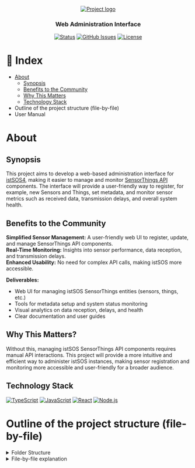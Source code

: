 <p align="center">
  <a href="" rel="noopener">
 <img width=auto height=auto src="https://istsos.org/assets/img/istsos_bars_white.png" alt="Project logo"></a>
</p>

<h3 align="center">Web Administration Interface</h3>

<div align="center">

[![Status](https://img.shields.io/badge/status-active-success.svg)]()
[![GitHub Issues](https://img.shields.io/github/issues/LucaBTE/istSOS4-gui
)](https://github.com/kylelobo/The-Documentation-Compendium/issues)
[![License](https://img.shields.io/badge/license-Apache_2.0-blue.svg)](/LICENSE)
</div>


# 📝 Index
- [About](#about)
    - [Synopsis](#synopsis)
    - [Benefits to the Community](#benefits-to-the-community)
    - [Why This Matters](#why-this-matters)
    - [Technology Stack](#technology-stack)
- Outline of the project structure (file-by-file)
- User Manual
# About
## Synopsis
This project aims to develop a web-based administration interface for [istSOS4](https://istsos.org/), making it easier to manage and monitor [SensorThings API](https://www.ogc.org/standards/sensorthings/) components. The interface will provide a user-friendly way to register, for example, new Sensors and Things, set metadata, and monitor sensor metrics such as received data, transmission delays, and overall system health.
## Benefits to the Community
<b>Simplified Sensor Management:</b> A user-friendly web UI to register, update, and manage SensorThings API components.\
<b>Real-Time Monitoring:</b> Insights into sensor performance, data reception, and transmission delays.\
<b>Enhanced Usability:</b> No need for complex API calls, making istSOS more accessible.

<b>Deliverables:</b>
- Web UI for managing istSOS SensorThings entities (sensors, things, etc.)
- Tools for metadata setup and system status monitoring
- Visual analytics on data reception, delays, and health
- Clear documentation and user guides

## Why This Matters?
Without this, managing istSOS SensorThings API components requires manual API interactions. This project will provide a more intuitive and efficient way to administer istSOS instances, making sensor registration and monitoring more accessible and user-friendly for a broader audience.

## Technology Stack
[![TypeScript](https://img.shields.io/badge/typescript-%23007ACC.svg?style=for-the-badge&logo=typescript&logoColor=white)](https://www.typescriptlang.org/docs/handbook/typescript-in-5-minutes.html)
[![JavaScript](https://img.shields.io/badge/JavaScript-F7DF1E?logo=javascript&logoColor=black&style=for-the-badge)](https://developer.mozilla.org/en-US/docs/Web/JavaScript)  [![React](https://img.shields.io/badge/React-20232A?logo=react&logoColor=61DAFB&style=for-the-badge)](https://reactjs.org/)  [![Node.js](https://img.shields.io/badge/Node.js-339933?logo=nodedotjs&logoColor=white&style=for-the-badge)](https://nodejs.org/)

# Outline of the project structure (file-by-file)

<details><summary>Folder Structure</summary>


```
istSOS4-gui
├─ ...
└─ ui
   ├─ app
   │  ├─ datastreams
   │  │  ├─ DatastreamCreator.tsx
   │  │  ├─ DatastreamCRUDHandler.tsx
   │  │  ├─ page.tsx
   │  │  └─ utils.ts
   │  ├─ globals.css
   │  ├─ layout.tsx
   │  ├─ locations
   │  │  ├─ LocationCreator.tsx
   │  │  ├─ page.tsx
   │  │  └─ utils.ts
   │  ├─ network
   │  │  └─ page.tsx
   │  ├─ observations
   │  │  ├─ FeatureOfInterestCreator.tsx
   │  │  └─ page.tsx
   │  ├─ observed-properties
   │  │  ├─ ObservedPropertyCreator.tsx
   │  │  ├─ page.tsx
   │  │  └─ utils.ts
   │  ├─ page.tsx
   │  ├─ sensors
   │  │  ├─ page.tsx
   │  │  ├─ SensorCreator.tsx
   │  │  └─ utils.ts
   │  ├─ things
   │  │  ├─ page.tsx
   │  │  ├─ ThingCreator.tsx
   │  │  ├─ ThingCRUDHandler.tsx
   │  │  └─ utils.ts
   │  └─ users
   │     └─ page.tsx
   ├─ components
   │  ├─ bars
   │  │  ├─ customNavbar.tsx
   │  │  ├─ footer.tsx
   │  │  ├─ searchBar.tsx
   │  │  ├─ secNavbar.tsx
   │  │  └─ userbar.tsx
   │  ├─ customButtons
   │  │  ├─ deleteButton.tsx
   │  │  └─ editButton.tsx
   │  ├─ entity
   │  │  ├─ EntityActions.tsx
   │  │  └─ EntityList.tsx
   │  ├─ EntityAccordion.tsx
   │  ├─ EntityCreator.tsx
   │  ├─ hooks
   │  │  ├─ formatDateWithTimezone.tsx
   │  │  ├─ useColorScale.ts
   │  │  ├─ useDataFetching.tsx
   │  │  ├─ useEnrichedDatastreams.tsx
   │  │  ├─ useLastDelayColor.tsx
   │  │  └─ usePolygonCenter.ts
   │  ├─ icons.tsx
   │  ├─ layout
   │  │  └─ SplitPanel.tsx
   │  ├─ LoadingScreen.tsx
   │  ├─ MapWrapper.tsx
   │  └─ modals
   │     ├─ DrawGeometryModal.tsx
   │     ├─ EntityModal.tsx
   │     └─ LoginModal.tsx
   ├─ config
   │  └─ site.ts
   ├─ context
   │  ├─ AuthContext.tsx
   │  ├─ EntitiesContext.tsx
   │  └─ TimezoneContext.tsx
   ├─ locales
   │  ├─ en
   │  │  └─ translation.json
   │  └─ it
   │     └─ translation.json
   ├─ public
   │  ├─ istsos_bars_white.png
   │  └─ osgeo_logo.png
   ├─ server
   │  ├─ api.tsx
   │  ├─ createData.ts
   │  ├─ deleteData.ts
   │  ├─ fetchData.ts
   │  ├─ fetchLogin.ts
   │  ├─ fetchLogout.ts
   │  ├─ fetchRefresh.ts
   │  ├─ fetchUser.ts
   │  └─ updateData.ts
   └─ 
```
</details>
<details><summary>File-by-file explanation</summary>

# 📁app
In the app folder there are other sub-folders for each of Sensor Things API's entities: Datastream, Sensor, Thing, Location, HistoricalLocation, ObservedProperty, Observation, FeatureOfInterest (network, users).
## 📁datastreams
### 📄​DatastreamCreator.tsx
A component for creating new Datastream entities with support for creating/selecting related entities (Thing, Sensor, ObservedProperty).

<b>Features</b>
- Works in two modes: full mode (standalone) and embedded mode (within ThingCreator)
- Allows selection of existing entities or creation of new ones
- Includes JSON editor for manual payload editing
- Validates required fields before submission
- Handles deep insertion of related entities when creating new ones

### 📄​DatastreamCRUDHandler.tsx
Basically it provides CRUD (Create, Read, Update, Delete) operations for Datastream entities (rely on .../server/api.tsx) with validations.

### 📄page.tsx
This is the main page for displaying and managing Datastream entities.

<b>Features</b>
- Displays list (rely on `EntityList.tsx`) of Datastreams with filtering and sorting capabilities
- Shows interactive map with Datastream locations
- Use the creation form for new Datastreams
- Implements various filters (search, thing, sensor, observed property, date range, bounding box)
- Handles entity selection and expansion
- When an entity is expanded it get also zoomed on the map

### 📄utils.ts
Utility file containing constants and helper functions for Datastream management.
- unitOfMeasurementOptions: Predefined options for measurement units
- observationTypeOptions: Predefined observation types
- delayThresholdOptions: Options for time-based filtering
- buildDatastreamFields: Function to generate field configurations for forms

All these list of options will be taken from dedicated files and no more hard-coded.

## 📁locations
_Locations still not have a CRUDHandler component (to add)_ 
### 📄LocationCreator.tsx
A component for creating new Location entities with both manual coordinate input and map-based geometry drawing capabilities.

<b>Features</b>
- Form inputs for Location properties (name, description, encoding type)
- Dual input methods: manual latitude/longitude entry or map drawing
- Real-time GeoJSON geometry preview
- Validation for coordinate inputs and drawn geometries
- Integration with DrawGeometryModal for visual geometry creation
- Support for various geometry types (Point, LineString, Polygon, etc.)


### 📄page.tsx
This is the main page for displaying and managing Location entities.

<b>Features</b>
- Displays list (rely on EntityList.tsx) of Locations
- Shows interactive map with Location positions

### 📄utils.ts
It has basically field configuration for Location forms.
Provides 'buildLocationFields()' that returns an array of field (name, description, lat, lon, encoding type) definitions (name, label, type, etc.).

## 📁network
_At the moment, network has just the main page.tsx file, in the future it will be possibile to manage networks as well._
### 📄page.tsx
The `app/network/page.tsx` page is displayed after selecting a network from `app/page.tsx`.
It shows a set of Card Buttons, each displaying the current number of items in the database for a given entity.

Navigation: clicking a card redirects to the corresponding entity page.

Filtering: only Datastreams are filtered by network. All other entities display the same counts across different network pages.

Hover effect: hovering over a card reveals a short description of the entity.

Additionally, the page includes a map (MapWrapper.tsx) that displays all Datastreams of the selected network.

